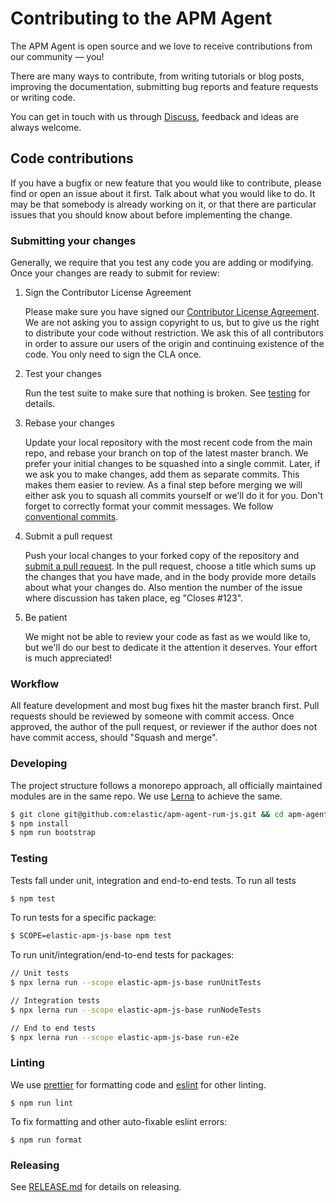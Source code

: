 # Contributing to the APM Agent

The APM Agent is open source and we love to receive contributions from our community — you!

There are many ways to contribute,
from writing tutorials or blog posts,
improving the documentation,
submitting bug reports and feature requests or writing code.

You can get in touch with us through [Discuss](https://discuss.elastic.co/c/apm),
feedback and ideas are always welcome.

## Code contributions

If you have a bugfix or new feature that you would like to contribute,
please find or open an issue about it first.
Talk about what you would like to do.
It may be that somebody is already working on it,
or that there are particular issues that you should know about before implementing the change.

### Submitting your changes

Generally, we require that you test any code you are adding or modifying.
Once your changes are ready to submit for review:

1. Sign the Contributor License Agreement

   Please make sure you have signed our [Contributor License Agreement](https://www.elastic.co/contributor-agreement/).
   We are not asking you to assign copyright to us,
   but to give us the right to distribute your code without restriction.
   We ask this of all contributors in order to assure our users of the origin and continuing existence of the code.
   You only need to sign the CLA once.

2. Test your changes

   Run the test suite to make sure that nothing is broken.
   See [testing](#testing) for details.

3. Rebase your changes

   Update your local repository with the most recent code from the main repo,
   and rebase your branch on top of the latest master branch.
   We prefer your initial changes to be squashed into a single commit.
   Later,
   if we ask you to make changes,
   add them as separate commits.
   This makes them easier to review.
   As a final step before merging we will either ask you to squash all commits yourself or we'll do it for you.
   Don't forget to correctly format your commit messages.
   We follow [conventional commits](https://www.conventionalcommits.org/en/v1.0.0-beta.3/).

4. Submit a pull request

   Push your local changes to your forked copy of the repository and [submit a pull request](https://help.github.com/articles/using-pull-requests).
   In the pull request,
   choose a title which sums up the changes that you have made,
   and in the body provide more details about what your changes do.
   Also mention the number of the issue where discussion has taken place,
   eg "Closes #123".

5. Be patient

   We might not be able to review your code as fast as we would like to,
   but we'll do our best to dedicate it the attention it deserves.
   Your effort is much appreciated!

### Workflow

All feature development and most bug fixes hit the master branch first.
Pull requests should be reviewed by someone with commit access.
Once approved, the author of the pull request,
or reviewer if the author does not have commit access,
should "Squash and merge".

### Developing

The project structure follows a monorepo approach, all officially maintained modules are in the same repo. We use [Lerna](https://github.com/lerna/lerna) to achieve the same.

```sh
$ git clone git@github.com:elastic/apm-agent-rum-js.git && cd apm-agent-rum-js
$ npm install
$ npm run bootstrap
```

### Testing

Tests fall under unit, integration and end-to-end tests. To run all tests

```sh
$ npm test
```

To run tests for a specific package:

```sh
$ SCOPE=elastic-apm-js-base npm test
```

To run unit/integration/end-to-end tests for packages:

```sh
// Unit tests
$ npx lerna run --scope elastic-apm-js-base runUnitTests

// Integration tests
$ npx lerna run --scope elastic-apm-js-base runNodeTests

// End to end tests
$ npx lerna run --scope elastic-apm-js-base run-e2e
```

### Linting

We use [prettier](https://github.com/prettier/prettier) for formatting code and [eslint](https://github.com/eslint/eslint) for other linting.

```
$ npm run lint
```

To fix formatting and other auto-fixable eslint errors:

```
$ npm run format
```

### Releasing

See [RELEASE.md](RELEASE.md) for details on releasing.

